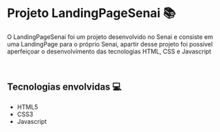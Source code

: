 # Projeto LandingPageSenai 📚
O LandingPageSenai foi um projeto desenvolvido no Senai e consiste em uma LandingPage para o próprio Senai, apartir desse projeto foi possivel aperfeiçoar o desenvolvimento das tecnologias HTML, CSS e Javascript

<br>

## Tecnologias envolvidas 💻
- HTML5
- CSS3
- Javascript
